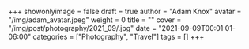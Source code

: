 +++
showonlyimage = false
draft = true
author = "Adam Knox"
avatar = "/img/adam_avatar.jpeg"
weight = 0
title = ""
cover = "/img/post/photography/2021_09/.jpg"
date = "2021-09-09T00:01:01-06:00"
categories = ["Photography", "Travel"]
tags = []
+++
<!--more-->

